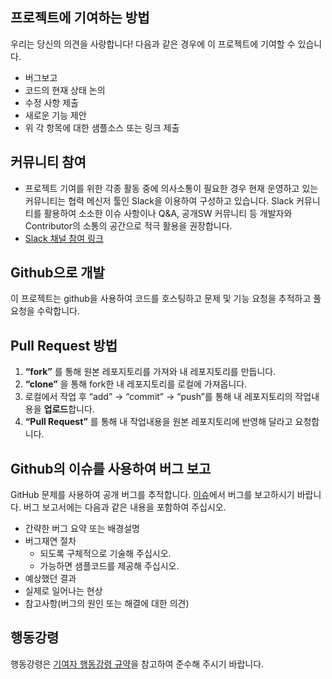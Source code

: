 ## 프로젝트에 기여하는 방법
우리는 당신의 의견을 사랑합니다!  다음과 같은 경우에 이 프로젝트에 기여할 수 있습니다.

-   버그보고
-   코드의 현재 상태 논의
-   수정 사항 제출
-   새로운 기능 제안
-   위 각 항목에 대한 샘플소스 또는 링크 제출

## 커뮤니티 참여
* 프로젝트 기여를 위한 각종 활동 중에 의사소통이 필요한 경우 
현재 운영하고 있는 커뮤니티는 협력 메신저 툴인 Slack을 이용하여 구성하고 있습니다.
Slack 커뮤니티를 활용하여 소소한 이슈 사항이나 Q&A, 공개SW 커뮤니티 등 개발자와 Contributor의 소통의 공간으로 적극 활용을 권장합니다.
* [Slack 채널 참여 링크](https://join.slack.com/t/huneopenup/shared_invite/zt-g48s3l8x-VYOpTDvoCsQXyqHq0nMlag)

## Github으로 개발
이 프로젝트는 github을 사용하여 코드를 호스팅하고 문제 및 기능 요청을 추적하고 풀 요청을 수락합니다.


## Pull Request 방법
1.  **“fork”** 를 통해 원본 레포지토리를 가져와 내 레포지토리를 만듭니다.
2.  **“clone”** 을 통해 fork한 내 레포지토리를 로컬에 가져옵니다.
3.  로컬에서 작업 후 “add” -> “commit” -> “push”를 통해 내 레포지토리의 작업내용을  **업로드**합니다.
4.  **“Pull Request”** 를 통해 내 작업내용을 원본 레포지토리에 반영해 달라고 요청합니다.


## Github의 이슈를 사용하여 버그 보고
GitHub 문제를 사용하여 공개 버그를 추적합니다. [이슈](https://github.com/Hunesion/ossNacClient/issues)에서 버그를 보고하시기 바랍니다.
버그 보고서에는 다음과 같은 내용을 포함하여 주십시오.

* 간략한 버그 요약 또는 배경설명
* 버그재연 절차
	* 되도록 구체적으로 기술해 주십시오.
	* 가능하면 샘플코드를 제공해 주십시오.
* 예상했던 결과
* 실제로 일어나는 현상
* 참고사항(버그의 원인 또는 해결에 대한 의견)

## 행동강령
행동강령은 [기여자 행동강령 규약](https://github.com/Hunesion/ossNacClient/blob/master/CODE_OF_CONDUCT.md)을 참고하여 준수해 주시기 바랍니다.
